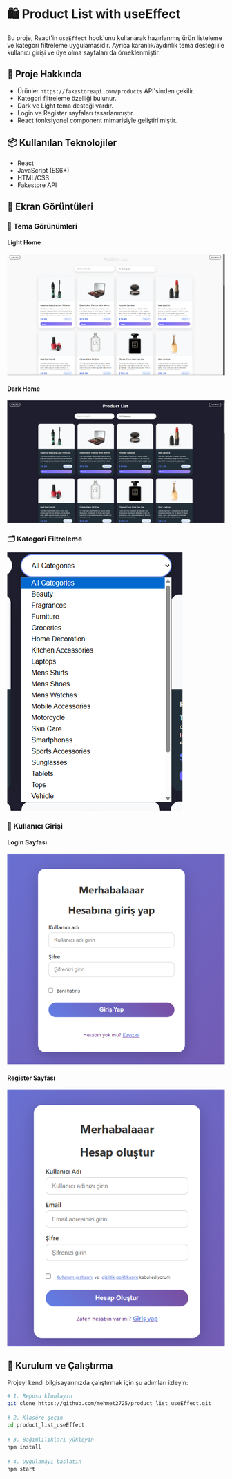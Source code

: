 # 🛍️ Product List with useEffect

Bu proje, React'in `useEffect` hook'unu kullanarak hazırlanmış ürün listeleme ve kategori filtreleme uygulamasıdır. Ayrıca karanlık/aydınlık tema desteği ile kullanıcı girişi ve üye olma sayfaları da örneklenmiştir.

## 🚀 Proje Hakkında

- Ürünler `https://fakestoreapi.com/products` API'sinden çekilir.
- Kategori filtreleme özelliği bulunur.
- Dark ve Light tema desteği vardır.
- Login ve Register sayfaları tasarlanmıştır.
- React fonksiyonel component mimarisiyle geliştirilmiştir.

## 📦 Kullanılan Teknolojiler

- React
- JavaScript (ES6+)
- HTML/CSS
- Fakestore API

## 📸 Ekran Görüntüleri

### 🎨 Tema Görünümleri

#### Light Home
![Light Home](./src/assets/img/light_home.png)

#### Dark Home
![Dark Home](./src/assets/img/dark_home.png)

### 🗂️ Kategori Filtreleme
![Category Filter](./src/assets/img/categorys_filter.png)

### 🔐 Kullanıcı Girişi

#### Login Sayfası
![Login](./src/assets/img/login.png)

#### Register Sayfası
![Register](./src/assets/img/register.png)

## 🔧 Kurulum ve Çalıştırma

Projeyi kendi bilgisayarınızda çalıştırmak için şu adımları izleyin:

```bash
# 1. Reposu klonlayın
git clone https://github.com/mehmet2725/product_list_useEffect.git

# 2. Klasöre geçin
cd product_list_useEffect

# 3. Bağımlılıkları yükleyin
npm install

# 4. Uygulamayı başlatın
npm start
